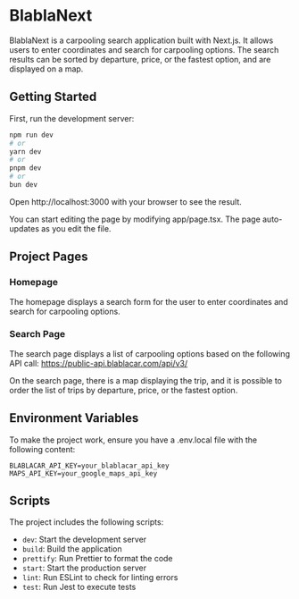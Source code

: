 # BlablaNext

BlablaNext is a carpooling search application built with Next.js. It allows users to enter coordinates and search for carpooling options. The search results can be sorted by departure, price, or the fastest option, and are displayed on a map.

## Getting Started

First, run the development server:

```bash
npm run dev
# or
yarn dev
# or
pnpm dev
# or
bun dev
```

Open http://localhost:3000 with your browser to see the result.

You can start editing the page by modifying app/page.tsx. The page auto-updates as you edit the file.

## Project Pages

### Homepage

The homepage displays a search form for the user to enter coordinates and search for carpooling options.

### Search Page

The search page displays a list of carpooling options based on the following API call: https://public-api.blablacar.com/api/v3/

On the search page, there is a map displaying the trip, and it is possible to order the list of trips by departure, price, or the fastest option.

## Environment Variables

To make the project work, ensure you have a .env.local file with the following content:

```env
BLABLACAR_API_KEY=your_blablacar_api_key
MAPS_API_KEY=your_google_maps_api_key
```

## Scripts

The project includes the following scripts:

- `dev`: Start the development server
- `build`: Build the application
- `prettify`: Run Prettier to format the code
- `start`: Start the production server
- `lint`: Run ESLint to check for linting errors
- `test`: Run Jest to execute tests
